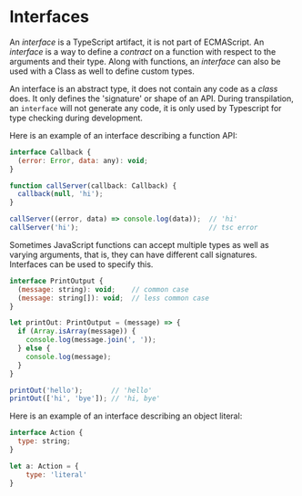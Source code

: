 # Interfaces

An _interface_ is a TypeScript artifact, it is not part of ECMAScript. An _interface_ is a way to define a _contract_ on a function with respect to the arguments and their type. Along with functions, an _interface_ can also be used with a Class as well to define custom types.

An interface is an abstract type, it does not contain any code as a _class_ does. It only defines the 'signature' or shape of an API. During transpilation, an `interface` will not generate any code, it is only used by Typescript for type checking during development.

Here is an example of an interface describing a function API:

```js
interface Callback {
  (error: Error, data: any): void;
}

function callServer(callback: Callback) {
  callback(null, 'hi');
}

callServer((error, data) => console.log(data));  // 'hi'
callServer('hi');                                // tsc error
```

Sometimes JavaScript functions can accept multiple types as well as varying arguments, that is, they can have different call signatures. Interfaces can be used to specify this.

```js
interface PrintOutput {
  (message: string): void;    // common case
  (message: string[]): void;  // less common case
}

let printOut: PrintOutput = (message) => {
  if (Array.isArray(message)) {
    console.log(message.join(', '));
  } else {
    console.log(message);
  }
}

printOut('hello');       // 'hello'
printOut(['hi', 'bye']); // 'hi, bye'
```

Here is an example of an interface describing an object literal:

```js
interface Action {
  type: string;
}

let a: Action = {
    type: 'literal'
}

```
